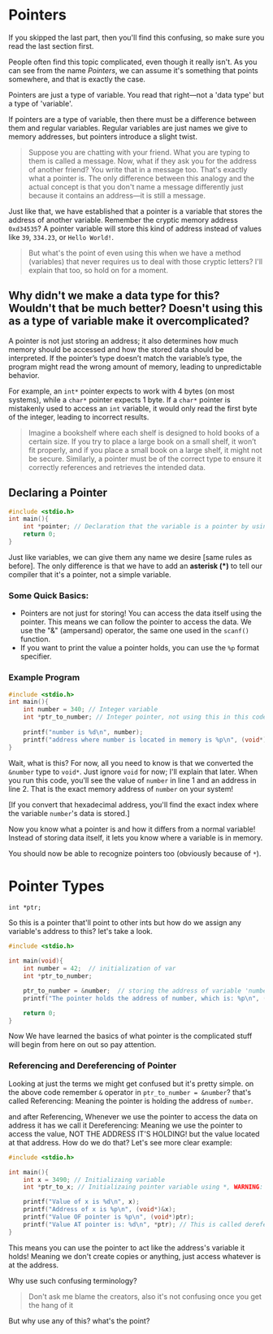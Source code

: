 # Pointers

If you skipped the last part, then you'll find this confusing, so make sure you read the last section first.

People often find this topic complicated, even though it really isn't. As you can see from the name *Pointers*, we can assume it's something that points somewhere, and that is exactly the case.

Pointers are just a type of variable. You read that right—not a 'data type' but a type of 'variable'.

If pointers are a type of variable, then there must be a difference between them and regular variables. Regular variables are just names we give to memory addresses, but pointers introduce a slight twist.

> Suppose you are chatting with your friend. What you are typing to them is called a message. Now, what if they ask you for the address of another friend? You write that in a message too. That's exactly what a pointer is. The only difference between this analogy and the actual concept is that you don't name a message differently just because it contains an address—it is still a message.

Just like that, we have established that a pointer is a variable that stores the address of another variable. 
Remember the cryptic memory address `0xd34535`? A pointer variable will store this kind of address instead of values like `39`, `334.23`, or `Hello World!`.

> But what's the point of even using this when we have a method (variables) that never requires us to deal with those cryptic letters? I'll explain that too, so hold on for a moment.

## Why didn't we make a data type for this? Wouldn't that be much better? Doesn't using this as a type of variable make it overcomplicated?

A pointer is not just storing an address; it also determines how much memory should be accessed and how the stored data should be interpreted. If the pointer’s type doesn’t match the variable’s type, the program might read the wrong amount of memory, leading to unpredictable behavior.

For example, an `int*` pointer expects to work with 4 bytes (on most systems), while a `char*` pointer expects 1 byte. If a `char*` pointer is mistakenly used to access an `int` variable, it would only read the first byte of the integer, leading to incorrect results.

> Imagine a bookshelf where each shelf is designed to hold books of a certain size. If you try to place a large book on a small shelf, it won’t fit properly, and if you place a small book on a large shelf, it might not be secure. Similarly, a pointer must be of the correct type to ensure it correctly references and retrieves the intended data.

## Declaring a Pointer

```c
#include <stdio.h>
int main(){
    int *pointer; // Declaration that the variable is a pointer by using *.
    return 0;
}
```

Just like variables, we can give them any name we desire [same rules as before]. The only difference is that we have to add an **asterisk (*)** to tell our compiler that it's a pointer, not a simple variable.

### Some Quick Basics:
- Pointers are not just for storing! You can access the data itself using the pointer. This means we can follow the pointer to access the data. We use the "&" (ampersand) operator, the same one used in the `scanf()` function.
- If you want to print the value a pointer holds, you can use the `%p` format specifier.

### Example Program

```c
#include <stdio.h>
int main(){
    int number = 340; // Integer variable
    int *ptr_to_number; // Integer pointer, not using this in this code
    
    printf("number is %d\n", number);
    printf("address where number is located in memory is %p\n", (void*)&number); // Wait, what?
}
```

Wait, what is this? For now, all you need to know is that we converted the `&number` type to `void*`. Just ignore `void` for now; I'll explain that later. When you run this code, you'll see the value of `number` in line 1 and an address in line 2. That is the exact memory address of `number` on your system! 

[If you convert that hexadecimal address, you'll find the exact index where the variable `number`'s data is stored.]

Now you know what a pointer is and how it differs from a normal variable! Instead of storing data itself, it lets you know where a variable is in memory. 

You should now be able to recognize pointers too (obviously because of `*`).

# Pointer Types

`int *ptr;`

So this is a pointer that'll point to other ints but how do we assign any variable's address to this? let's take a look.

```c
#include <stdio.h>

int main(void){
    int number = 42;  // initialization of var
    int *ptr_to_number;

    ptr_to_number = &number;  // storing the address of variable 'number', no need to use * if pointer is already declared
    printf("The pointer holds the address of number, which is: %p\n", (void*)ptr_to_number);

    return 0;
}
```
Now We have learned the basics of what pointer is the complicated stuff will begin from here on out so pay attention.

### Referencing and Dereferencing of Pointer

Looking at just the terms we might get confused but it's pretty simple.
on the above code remember `&` operator in `ptr_to_number = &number`? that's called Referencing: Meaning the pointer is holding the address of `number`.

and after Referencing, Whenever we use the pointer to access the data on address it has we call it Dereferencing: Meaning we use the pointer to access the value, NOT THE ADDRESS IT'S HOLDING! but the value located at that address. How do we do that?
Let's see more clear example:
```c
#include <stdio.h>

int main(){
    int x = 3490; // Initializaing variable
    int *ptr_to_x; // Initializaing pointer variable using *, WARNING: This is not dereferencing even though it looks same. it's not i'll clear it up later

    printf("Value of x is %d\n", x);
    printf("Address of x is %p\n", (void*)&x);
    printf("Value OF pointer is %p\n", (void*)ptr);
    printf("Value AT pointer is: %d\n", *ptr); // This is called dereferencing, using * operator!
}
```
This means you can use the pointer to act like the address's variable it holds!
Meaning we don't create copies or anything, just access whatever is at the address.

Why use such confusing terminology?
> Don't ask me blame the creators, also it's not confusing once you get the hang of it

But why use any of this? what's the point?


